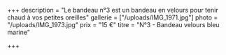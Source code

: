 +++
description = "Le bandeau n°3 est un bandeau en velours pour tenir chaud à vos petites oreilles"
gallerie = ["/uploads/IMG_1971.jpg"]
photo = "/uploads/IMG_1973.jpg"
prix = "15 €"
titre = "N°3 - Bandeau velours bleu marine"

+++
